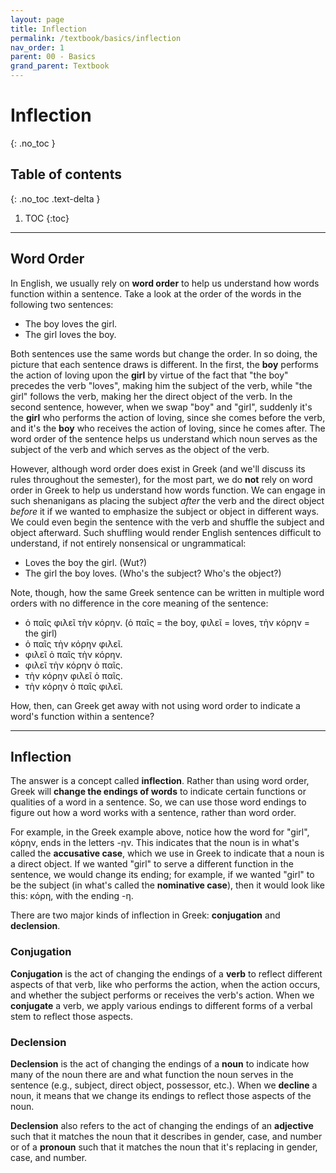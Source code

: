 ```yaml
---
layout: page
title: Inflection
permalink: /textbook/basics/inflection
nav_order: 1
parent: 00 - Basics
grand_parent: Textbook
---
```


# Inflection
{: .no_toc }

## Table of contents
{: .no_toc .text-delta }

1. TOC
{:toc}

***

## Word Order

In English, we usually rely on **word order** to help us understand how words function within a sentence. Take a look at the order of the words in the following two sentences:

* The boy loves the girl.
* The girl loves the boy.

Both sentences use the same words but change the order. In so doing, the picture that each sentence draws is different. In the first, the **boy** performs the action of loving upon the **girl** by virtue of the fact that "the boy" precedes the verb "loves", making him the subject of the verb, while "the girl" follows the verb, making her the direct object of the verb. In the second sentence, however, when we swap "boy" and "girl", suddenly it's the **girl** who performs the action of loving, since she comes before the verb, and it's the **boy** who receives the action of loving, since he comes after. The word order of the sentence helps us understand which noun serves as the subject of the verb and which serves as the object of the verb.

However, although word order does exist in Greek (and we'll discuss its rules throughout the semester), for the most part, we do **not** rely on word order in Greek to help us understand how words function. We can engage in such shenanigans as placing the subject *after* the verb and the direct object *before* it if we wanted to emphasize the subject or object in different ways. We could even begin the sentence with the verb and shuffle the subject and object afterward. Such shuffling would render English sentences difficult to understand, if not entirely nonsensical or ungrammatical:

* Loves the boy the girl. (Wut?)
* The girl the boy loves. (Who's the subject? Who's the object?)

Note, though, how the same Greek sentence can be written in multiple word orders with no difference in the core meaning of the sentence:
* ὁ παῖς φιλεῖ τὴν κόρην. (ὁ παῖς = the boy, φιλεῖ = loves, τὴν κόρην = the girl)
* ὁ παῖς τὴν κόρην φιλεῖ.
* φιλεῖ ὁ παῖς τὴν κόρην.
* φιλεῖ τὴν κόρην ὁ παῖς.
* τὴν κόρην φιλεῖ ὁ παῖς.
* τὴν κόρην ὁ παῖς φιλεῖ.

How, then, can Greek get away with not using word order to indicate a word's function within a sentence?

***

## Inflection

The answer is a concept called **inflection**. Rather than using word order, Greek will **change the endings of words** to indicate certain functions or qualities of a word in a sentence. So, we can use those word endings to figure out how a word works with a sentence, rather than word order.

For example, in the Greek example above, notice how the word for "girl", κόρην, ends in the letters -ην. This indicates that the noun is in what's called the **accusative case**, which we use in Greek to indicate that a noun is a direct object. If we wanted "girl" to serve a different function in the sentence, we would change its ending; for example, if we wanted "girl" to be the subject (in what's called the **nominative case**), then it would look like this: κόρη, with the ending -η.

There are two major kinds of inflection in Greek: **conjugation** and **declension**.

### Conjugation

**Conjugation** is the act of changing the endings of a **verb** to reflect different aspects of that verb, like who performs the action, when the action occurs, and whether the subject performs or receives the verb's action. When we **conjugate** a verb, we apply various endings to different forms of a verbal stem to reflect those aspects.

### Declension

**Declension** is the act of changing the endings of a **noun** to indicate how many of the noun there are and what function the noun serves in the sentence (e.g., subject, direct object, possessor, etc.). When we **decline** a noun, it means that we change its endings to reflect those aspects of the noun.

**Declension** also refers to the act of changing the endings of an **adjective** such that it matches the noun that it describes in gender, case, and number or of a **pronoun** such that it matches the noun that it's replacing in gender, case, and number.
